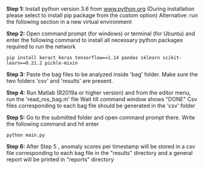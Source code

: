 **Step 1:** 
	Install python version 3.6 from www.python.org 
	(During installation please select to install pip package from the custom option)
	Alternative: run the following section in a new virtual environment

**Step 2:**
	Open command prompt (for windows) or terminal (for Ubuntu) and enter the following command
	to install all necessary python packages required to run the network

	pip install keract keras tensorflow==1.14 pandas sklearn scikit-learn==0.21.2 pickle-mixin
	
**Step 3:**
	Paste the bag files to be analyzed inside 'bag' folder.
	Make sure the two folders 'csv' and 'results' are present.

**Step 4:**
	Run Matlab (R2019a or higher version) and from the editor menu, run the 'read_ros_bag.m' file
	Wait till command window shows "DONE"
	Csv files corresponding to each bag file should be generated in the 'csv' folder

**Step 5:**
	Go to the submitted folder and open command prompt there. 
	Write the following command and hit enter

	python main.py

**Step 6:**
	After Step 5 , anomaly scores per timestamp will be stored in a csv file corresponding to each
	bag file in the "results" directory and a general report will be printed in "reports" directory

